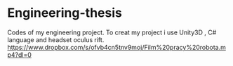 # Engineering-thesis
Codes of my engineering project. To creat my project i use Unity3D , C# language and headset oculus rift.
https://www.dropbox.com/s/ofvb4cn5tnv9moj/Film%20pracy%20robota.mp4?dl=0
